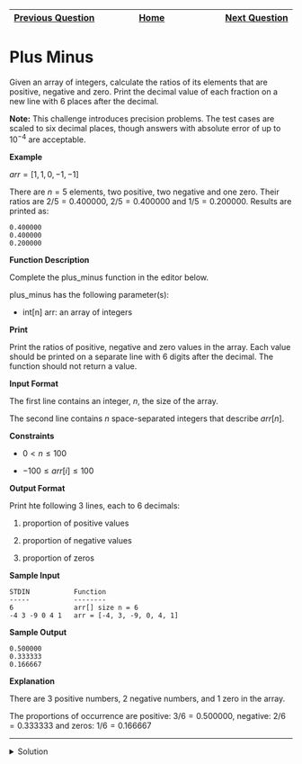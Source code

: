 | <img width=1000>[Previous Question](https://github.com/Kevin-Lago/python-hackerrank-solutions/tree/main/src/)</img> | <img width=1000>[Home](https://github.com/Kevin-Lago/python-hackerrank-solutions)</img> | <img width=1000>[Next Question](https://github.com/Kevin-Lago/python-hackerrank-solutions/tree/main/src/)</img> |
|:---|:---:|---:|

# Plus Minus

Given an array of integers, calculate the ratios of its elements that are positive, negative and zero. Print the decimal value of each fraction on a new line with $6$ places after the decimal.

__Note:__ This challenge introduces precision problems. The test cases are scaled to six decimal places, though answers with absolute error of up to $10^{-4}$ are acceptable.

__Example__

$arr = [1, 1, 0, -1, -1]$

There are $n = 5$ elements, two positive, two negative and one zero. Their ratios are $2 / 5 = 0.400000$, $2 / 5 = 0.400000$ and $1 / 5 = 0.200000$. Results are printed as:

```
0.400000
0.400000
0.200000
```

__Function Description__

Complete the plus_minus function in the editor below.

plus_minus has the following parameter(s):

- int[n] arr: an array of integers

__Print__

Print the ratios of positive, negative and zero values in the array. Each value should be printed on a separate line with $6$ digits after the decimal. The function should not return a value.

__Input Format__

The first line contains an integer, $n$, the size of the array.

The second line contains $n$ space-separated integers that describe $arr[n]$.

__Constraints__

- $0 < n \le 100$

- $-100 \le arr[i] \le 100$

__Output Format__

Print hte following $3$ lines, each to $6$ decimals:

1. proportion of positive values

2. proportion of negative values

3. proportion of zeros

__Sample Input__

```
STDIN           Function
-----           --------
6               arr[] size n = 6
-4 3 -9 0 4 1   arr = [-4, 3, -9, 0, 4, 1]
``` 

__Sample Output__

```
0.500000
0.333333
0.166667
```

__Explanation__

There are $3$ positive numbers, $2$ negative numbers, and $1$ zero in the array.

The proportions of occurrence are positive: $3 / 6 = 0.500000$, negative: $2 / 6 = 0.333333$ and zeros: $1 / 6 = 0.166667$

---

<details><summary>Solution</summary>
    
```python

```
</details>
